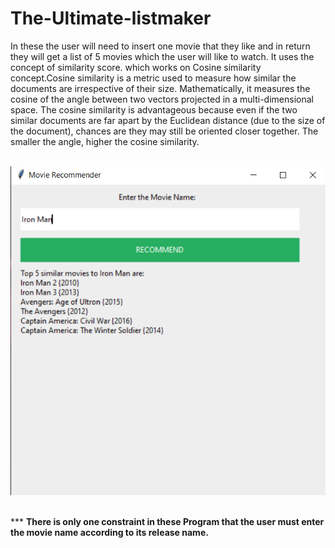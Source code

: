 # The-Ultimate-listmaker

In these the user will need to insert one movie that they like and in return they will get a list of 5 movies which the user will like to watch.
It uses the concept of similarity score. which works on Cosine similarity concept.Cosine similarity is a metric used to measure how similar the documents are irrespective of their size. Mathematically, it measures the cosine of the angle between two vectors projected in a multi-dimensional space. The cosine similarity is advantageous because even if the two similar documents are far apart by the Euclidean distance (due to the size of the document), chances are they may still be oriented closer together. The smaller the angle, higher the cosine similarity.
<br></br>

<p align="center">
  <img src = "Example.png"/>

</p>

</br>
***
<b>There is only one constraint in these Program that the user must enter the movie name according to its release name.</b>
